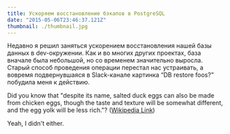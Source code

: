 ```yaml
---
title: Ускоряем восстановление бэкапов в PostgreSQL
date: "2015-05-06T23:46:37.121Z"
thumbnail: ./thumbnail.jpg
---
```


Недавно я решил заняться ускорением восстановления нашей базы данных в dev-окружении. Как и во многих других проектах, база вначале была небольшой, но со временем значительно выросла. Старый способ проведения операции перестал нас устраивать, а вовремя подвернувшаяся в Slack-канале картинка “DB restore foos?” побудила меня к действию.

Did you know that "despite its name, salted duck eggs can also be made from
chicken eggs, though the taste and texture will be somewhat different, and the
egg yolk will be less rich."?
([Wikipedia Link](http://en.wikipedia.org/wiki/Salted_duck_egg))

Yeah, I didn't either.
